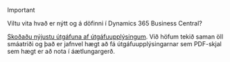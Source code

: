 > [!IMPORTANT]
>
> Viltu vita hvað er nýtt og á döfinni í Dynamics 365 Business Central?
>
> [Skoðaðu nýjustu útgáfuna af útgáfuupplýsingum](/business-applications-release-notes/october18/dynamics365-business-central/). Við höfum tekið saman öll smáatriði og það er jafnvel hægt að fá útgáfuupplýsingarnar sem PDF-skjal sem hægt er að nota í áætlungargerð.  
